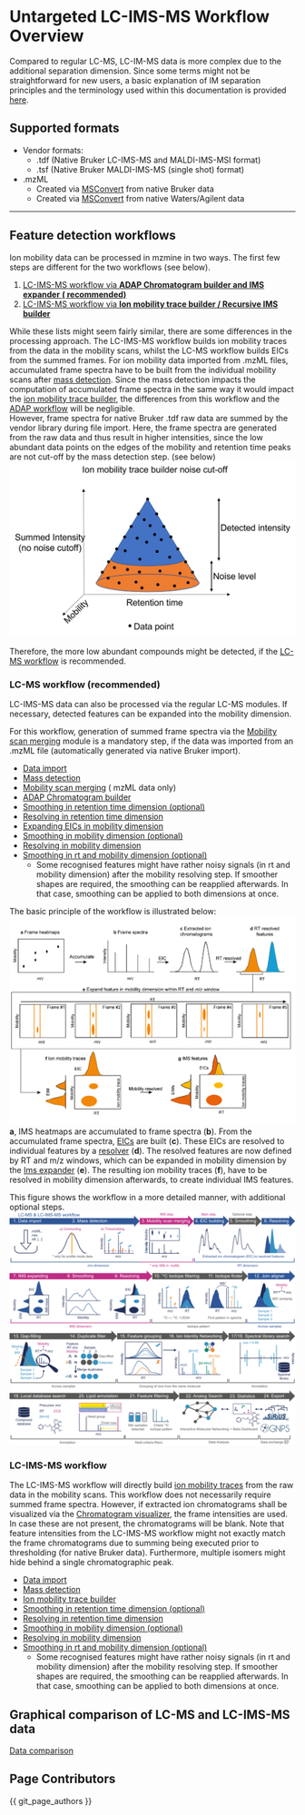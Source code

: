 # Untargeted LC-IMS-MS Workflow Overview

Compared to regular LC-MS, LC-IM-MS data is more complex due to the additional separation dimension.
Since some terms might not be straightforward for new users, a basic explanation of IM separation
principles and the terminology used within this documentation is
provided [here](../../terminology/ion-mobility-terminology.md).

## Supported formats

* Vendor formats:
    * .tdf (Native Bruker LC-IMS-MS and MALDI-IMS-MSI format)
    * .tsf (Native Bruker MALDI-IMS-MS (single shot) format)
* .mzML
    * Created via [MSConvert](https://proteowizard.sourceforge.io/download.html) from native Bruker
      data
    * Created via [MSConvert](https://proteowizard.sourceforge.io/download.html) from native
      Waters/Agilent data

***

## Feature detection workflows

Ion mobility data can be processed in mzmine in two ways. The first few steps are different for
the two workflows (see below).

1. [LC-IMS-MS workflow via **ADAP Chromatogram builder and IMS expander** **(
   recommended)**](#lc-ms-workflow-recommended)
2. [LC-IMS-MS workflow via **Ion mobility trace builder / Recursive IMS
   builder**](#lc-ims-ms-workflow)

While these lists might seem fairly similar, there are some differences in the processing approach.
The LC-IMS-MS workflow builds ion mobility traces from the data in the mobility scans, whilst the
LC-MS workflow builds EICs from the summed frames. For ion mobility data imported from .mzML files,
accumulated frame spectra have to be built from the individual mobility scans
after [mass detection](../../module_docs/featdet_mass_detection/mass-detection.md). Since the mass
detection impacts the computation of accumulated frame spectra in the same way it would impact
the [ion mobility trace builder](#lc-ims-ms-workflow), the differences from this workflow and
the [ADAP workflow](#lc-ms-workflow-recommended) will be negligible.  
However, frame spectra for native Bruker .tdf raw data are summed by the vendor library during file
import. Here, the frame spectra are generated from the raw data and thus result in higher
intensities, since the low abundant data points on the edges of the mobility and retention time
peaks are not cut-off by the mass detection step. (see below)
![noise cutoff](noise_cutoff.png)

Therefore, the more low abundant compounds might be detected, if
the [LC-MS workflow](#lc-ims-ms-workflow) is recommended.

### LC-MS workflow (recommended)

LC-IMS-MS data can also be processed via the regular LC-MS modules. If necessary, detected features
can be expanded into the mobility dimension.

For this workflow, generation of summed frame spectra via
the [Mobility scan merging](../../module_docs/featdet_mobility_scan_merging/mobility-scan-merging.md)
module
is a mandatory step, if the data was imported from an .mzML file (automatically generated via native
Bruker import).

- [Data import](../../module_docs/io/data-import.md#lc-ims-ms-data)
- [Mass detection](../../module_docs/featdet_mass_detection/mass-detection.md)
- [Mobility scan merging](../../module_docs/featdet_mobility_scan_merging/mobility-scan-merging.md) (
  mzML
  data only)
- [ADAP Chromatogram builder](../../module_docs/lc-ms_featdet/featdet_adap_chromatogram_builder/adap-chromatogram-builder.md)
- [Smoothing in retention time dimension (optional)](../../module_docs/featdet_smoothing/smoothing.md)
- [Resolving in retention time dimension](../../module_docs/featdet_resolver_local_minimum/local-minimum-resolver.md)
- [Expanding EICs in mobility dimension](../../module_docs/lc-ims-ms_featdet/featdet_ims_expander/ims-expander.md)
- [Smoothing  in mobility dimension (optional)](../../module_docs/featdet_smoothing/smoothing.md#mobility-dimension)
- [Resolving in mobility dimension](../../module_docs/featdet_resolver_local_minimum/local-minimum-resolver.md#resolving-the-ion-mobility-dimension)
- [Smoothing in rt and mobility dimension (optional)](../../module_docs/featdet_smoothing/smoothing.md)
    - Some recognised features might have rather noisy signals (in rt and mobility dimension) after
      the mobility resolving step. If smoother shapes are required, the smoothing can be reapplied
      afterwards. In that case, smoothing can be applied to both dimensions at once.

The basic principle of the workflow is illustrated below:
![IMS_adap_workflow_01.png](IMS_adap_workflow_01.png)
**a**, IMS heatmaps are accumulated to frame spectra (**b**). From the accumulated frame
spectra, [EICs](../../terminology/general-terminology.md#extracted-ion-chromatogram) are built (**c**).
These EICs are resolved to individual features
by a [resolver](../../module_docs/featdet_resolver_local_minimum/local-minimum-resolver.md) (**d**).
The resolved features are now defined by RT and m/z windows, which can be expanded in mobility
dimension by
the [Ims expander](../../module_docs/lc-ims-ms_featdet/featdet_ims_expander/ims-expander.md) (**e**).
The resulting ion mobility traces (**f**), have to be resolved in mobility dimension afterwards, to
create individual IMS features.


This figure shows the workflow in a more detailed manner, with additional optional steps.
![workflow-image](../lcmsworkflow/mzmine_workflows_1_lc.png)

### LC-IMS-MS workflow

The LC-IMS-MS workflow will directly
build [ion mobility traces](../../terminology/ion-mobility-terminology.md#ion-mobility-trace) from
the raw data in the mobility scans. This workflow does not necessarily require summed frame spectra.
However, if extracted ion chromatograms shall be visualized via
the [Chromatogram visualizer](../../visualization_modules/raw_data_overview/raw_data_additional.md#chromatogram-plot),
the frame
intensities are used. In case these are not present, the chromatograms will be blank. Note that
feature intensities from the LC-IMS-MS workflow might not exactly match the frame chromatograms due
to summing being executed prior to thresholding (for native Bruker data). Furthermore, multiple
isomers might hide behind a single chromatographic peak.

- [Data import](../../module_docs/io/data-import.md#lc-ims-ms-data)
- [Mass detection](../../module_docs/featdet_mass_detection/mass-detection.md)
- [Ion mobility trace builder](../../module_docs/lc-ims-ms_featdet/featdet_ion_mobility_trace_builder/ion-mobility-trace-builder.md)
- [Smoothing in retention time dimension (optional)](../../module_docs/featdet_smoothing/smoothing.md)
- [Resolving in retention time dimension](../../module_docs/featdet_resolver_local_minimum/local-minimum-resolver.md)
- [Smoothing  in mobility dimension (optional)](../../module_docs/featdet_smoothing/smoothing.md#mobility-dimension)
- [Resolving in mobility dimension](../../module_docs/featdet_resolver_local_minimum/local-minimum-resolver.md#resolving-the-ion-mobility-dimension)
- [Smoothing in rt and mobility dimension (optional)](../../module_docs/featdet_smoothing/smoothing.md)
    - Some recognised features might have rather noisy signals (in rt and mobility dimension) after
      the mobility resolving step. If smoother shapes are required, the smoothing can be reapplied
      afterwards. In that case, smoothing can be applied to both dimensions at once.

## Graphical comparison of LC-MS and LC-IMS-MS data

[Data comparison](lc-ms-and-lc-ims-ms-data-comparison.md)

## Page Contributors

{{ git_page_authors }}
